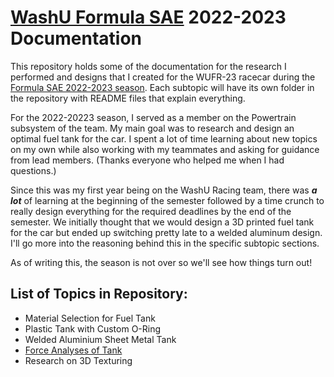 # [WashU Formula SAE](https://sae.wustl.edu/) 2022-2023 Documentation

This repository holds some of the documentation for the research I performed and designs that I created for the WUFR-23 racecar during the [Formula SAE 2022-2023 season](https://www.fsaeonline.com/). Each subtopic will have its own folder in the repository with README files that explain everything. 

For the 2022-20223 season, I served as a member on the Powertrain subsystem of the team. My main goal was to research and design an optimal fuel tank for the car. I spent a lot of time learning about new topics on my own while also working with my teammates and asking for guidance from lead members. (Thanks everyone who helped me when I had questions.)

Since this was my first year being on the WashU Racing team, there was **_a lot_** of learning at the beginning of the semester followed by a time crunch to really design everything for the required deadlines by the end of the semester. We initially thought that we would design a 3D printed fuel tank for the car but ended up switching pretty late to a welded aluminum design. I'll go more into the reasoning behind this in the specific subtopic sections.

As of writing this, the season is not over so we'll see how things turn out!

## List of Topics in Repository:
* Material Selection for Fuel Tank
* Plastic Tank with Custom O-Ring
* Welded Aluminium Sheet Metal Tank
* [Force Analyses of Tank](https://github.com/JacksonStrauss/WashU-FormulaSAE-2022--2023-Documentation/tree/main/Force%20Analyses%20of%20Tank)
* Research on 3D Texturing
